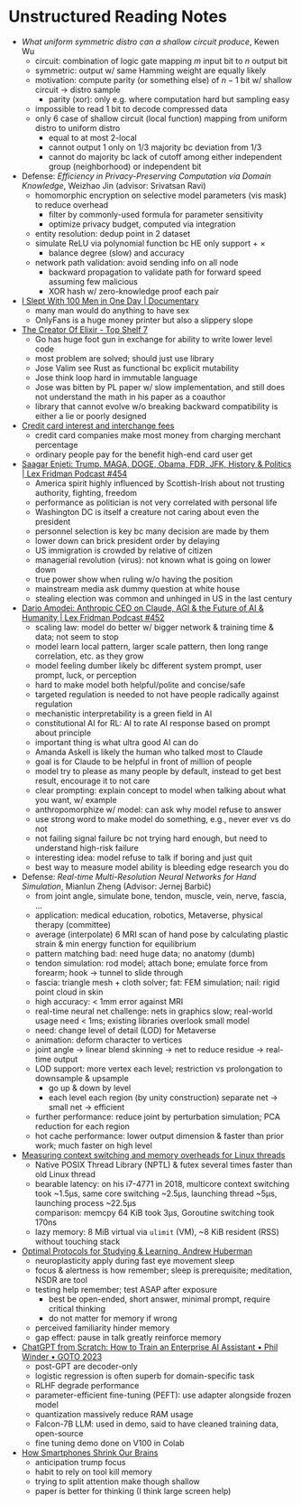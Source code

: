# Unstructured Reading Notes

- *What uniform symmetric distro can a shallow circuit produce*, Kewen Wu
    - circuit: combination of logic gate mapping $m$ input bit to
        $n$ output bit
    - symmetric: output w/ same Hamming weight are equally likely
    - motivation: compute parity (or something else) of
        $n-1$ bit w/ shallow circuit → distro sample
        - parity (xor): only e.g. where computation hard but sampling easy
    - impossible to read 1 bit to decode compressed data
    - only 6 case of shallow circuit (local function) mapping from
        uniform distro to uniform distro
        - equal to at most 2-local
        - cannot output 1 only on 1/3 majority bc deviation from 1/3
        - cannot do majority bc lack of
            cutoff among either independent group (neighborhood) or
            independent bit
- Defense: *Efficiency in Privacy-Preserving Computation via
    Domain Knowledge*, Weizhao Jin (advisor: Srivatsan Ravi)
    - homomorphic encryption on selective model parameters (vis mask) to
        reduce overhead
        - filter by commonly-used formula for parameter sensitivity
        - optimize privacy budget, computed via integration
    - entity resolution: dedup point in 2 dataset
    - simulate ReLU via polynomial function bc HE only support + ×
        - balance degree (slow) and accuracy
    - network path validation: avoid sending info on all node
        - backward propagation to validate path for
            forward speed assuming few malicious
        - XOR hash w/ zero-knowledge proof each pair
- [I Slept With 100 Men in
    One Day | Documentary](https://www.youtube.com/watch?v=mFySAh0g-MI)
    - many man would do anything to have sex
    - OnlyFans is a huge money printer but also a slippery slope
- [The Creator Of Elixir - Top Shelf
    7](https://www.youtube.com/watch?v=-mFJ5rPbY_w)
    - Go has huge foot gun in exchange for ability to write lower level code
    - most problem are solved; should just use library
    - Jose Valim see Rust as functional bc explicit mutability
    - Jose think loop hard in immutable language
    - Jose was bitten by PL paper w/ slow implementation, and
        still does not understand the math in his paper as a coauthor
    - library that
        cannot evolve w/o breaking backward compatibility is either a lie or
        poorly designed
- [Credit card interest and
    interchange fees](https://www.youtube.com/watch?v=OceYCEexDqQ)
    - credit card companies make most money from charging merchant percentage
    - ordinary people pay for the benefit high-end card user get
- [Saagar Enjeti: Trump, MAGA, DOGE, Obama, FDR, JFK,
    History & Politics | Lex Fridman Podcast
    \#454](https://www.youtube.com/watch?v=9xz8i90Hp2A)
    - America spirit highly influenced by
        Scottish-Irish about not trusting authority, fighting, freedom
    - performance as politician is not very correlated with personal life
    - Washington DC is itself a creature not caring about even the president
    - personnel selection is key bc many decision are made by them
    - lower down can brick president order by delaying
    - US immigration is crowded by relative of citizen
    - managerial revolution (virus): not known what is going on lower down
    - true power show when ruling w/o having the position
    - mainstream media ask dummy question at white house
    - stealing election was common and unhinged in US in the last century
- [Dario Amodei: Anthropic CEO on Claude, AGI & the Future of
    AI & Humanity | Lex Fridman Podcast
    \#452](https://www.youtube.com/watch?v=ugvHCXCOmm4)
    - scaling law: model do better w/ bigger network & training time & data;
        not seem to stop
    - model learn local pattern, larger scale pattern, then
        long range correlation, etc. as they grow
    - model feeling dumber likely bc different system prompt, user prompt,
        luck, or perception
    - hard to make model both helpful/polite and concise/safe
    - targeted regulation is needed to
        not have people radically against regulation
    - mechanistic interpretability is a green field in AI
    - constitutional AI for RL: AI to rate AI response based on
        prompt about principle
    - important thing is what ultra good AI can do
    - Amanda Askell is likely the human who talked most to Claude
    - goal is for Claude to be helpful in front of million of people
    - model try to please as many people by default, instead to
        get best result, encourage it to not care
    - clear prompting: explain concept to model when
        talking about what you want, w/ example
    - anthropomorphize w/ model: can ask why model refuse to answer
    - use strong word to make model do something, e.g., never ever vs do not
    - not failing signal failure bc not trying hard enough, but need to
        understand high-risk failure
    - interesting idea: model refuse to talk if boring and just quit
    - best way to measure model ability is bleeding edge research you do
- Defense: *Real-time Multi-Resolution Neural Networks for Hand Simulation*,
    Mianlun Zheng (Advisor: Jernej Barbič)
    - from joint angle, simulate bone, tendon, muscle, vein, nerve, fascia, …
    - application: medical education, robotics, Metaverse,
        physical therapy (committee)
    - average (interpolate) 6 MRI scan of hand pose by
        calculating plastic strain & min energy function for equilibrium
    - pattern matching bad: need huge data; no anatomy (dumb)
    - tendon simulation: rod model; attach bone; emulate force from forearm;
        hook → tunnel to slide through
    - fascia: triangle mesh + cloth solver; fat: FEM simulation; nail:
        rigid point cloud in skin
    - high accuracy: < 1mm error against MRI
    - real-time neural net challenge: nets in graphics slow;
        real-world usage need < 1ms; existing libraries overlook small model
    - need: change level of detail (LOD) for Metaverse
    - animation: deform character to vertices
    - joint angle → linear blend skinning → net to
        reduce residue → real-time output
    - LOD support: more vertex each level; restriction vs prolongation to
        downsample & upsample
        - go up & down by level
        - each level each region (by unity construction)
            separate net → small net → efficient
    - further performance: reduce joint by perturbation simulation;
        PCA reduction for each region
    - hot cache performance: lower output dimension & faster than prior work;
        much faster on high level
- [Measuring context switching and memory overheads for Linux
    threads](https://eli.thegreenplace.net/2018/measuring-context-switching-and-memory-overheads-for-linux-threads/)
    - Native POSIX Thread Library (NPTL) & futex several times faster than
        old Linux thread
    - bearable latency: on his i7-4771 in 2018,
        multicore context switching took \~1.5µs, same core switching \~2.5µs,
        launching thread \~5µs, launching process \~22.5µs\
        comparison: memcpy 64 KiB took 3µs, Goroutine switching took 170ns
    - lazy memory: 8 MiB virtual via `ulimit` (VM), \~8 KiB resident (RSS)
        without touching stack
- [Optimal Protocols for Studying & Learning,
    Andrew Huberman](https://www.youtube.com/watch?v=ddq8JIMhz7c)
    - neuroplasticity apply during fast eye movement sleep
    - focus & alertness is how remember; sleep is prerequisite; meditation,
        NSDR are tool
    - testing help remember; test ASAP after exposure
        - best be open-ended, short answer, minimal prompt,
            require critical thinking
        - do not matter for memory if wrong
    - perceived familiarity hinder memory
    - gap effect: pause in talk greatly reinforce memory
- [ChatGPT from Scratch: How to
    Train an Enterprise AI Assistant • Phil Winder • GOTO
    2023](https://www.youtube.com/watch?v=N53Gsz0Gm4c)
    - post-GPT are decoder-only
    - logistic regression is often superb for domain-specific task
    - RLHF degrade performance
    - parameter-efficient fine-tuning (PEFT):
        use adapter alongside frozen model
    - quantization massively reduce RAM usage
    - Falcon-7B LLM: used in demo, said to have cleaned training data,
        open-source
    - fine tuning demo done on V100 in Colab
- [How Smartphones Shrink Our
    Brains](https://www.youtube.com/watch?v=GLD6chdFjA0)
    - anticipation trump focus
    - habit to rely on tool kill memory
    - trying to split attention make though shallow
    - paper is better for thinking (I think large screen help)
